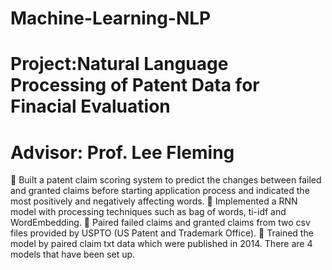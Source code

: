 # Machine-Learning-NLP
# Project:Natural Language Processing of Patent Data for Finacial Evaluation 
# Advisor: Prof. Lee Fleming 
 Built a patent claim scoring system to predict the changes between failed and granted claims before starting application process and indicated the most positively and negatively affecting words.
 Implemented a RNN model with processing techniques such as bag of words, ti-idf and WordEmbedding.
 Paired failed claims and granted claims from two csv files provided by USPTO (US Patent and Trademark
Office).
 Trained the model by paired claim txt data which were published in 2014.
There are 4 models that have been set up.
